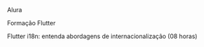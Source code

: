 Alura

Formação Flutter</br>

Flutter i18n: entenda abordagens de internacionalização (08 horas)</br>